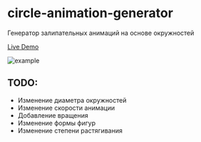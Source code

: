 # circle-animation-generator
Генератор залипательных анимаций на основе окружностей

[Live Demo](https://kirill-gadzhiev.github.io/circle-animation-generator/animation.html)

![example](https://user-images.githubusercontent.com/26504387/140230761-9b4ef168-d380-401d-a635-d9709641512c.gif)

## TODO:
- Изменение диаметра окружностей
- Изменение скорости анимации
- Добавление вращения
- Изменение формы фигур
- Изменение степени растягивания
